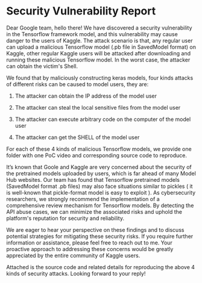 # Security Vulnerability Report

Dear Google team, hello there! We have discovered a security vulnerability in the Tensorflow framework model, and this vulnerability may cause danger to the users of Kaggle. The attack scenario is that, any regular user can upload a malicious Tensorflow model (.pb file in SavedModel format) on Kaggle, other regular Kaggle users will be attacked after downloading and running these malicious Tensorflow model. In the worst case, the attacker can obtain the victim's Shell.

We found that by maliciously constructing keras models, four kinds attacks of different risks can be caused to model users, they are:

1. The attacker can obtain the IP address of the model user

2. The attacker can steal the local sensitive files from the model user

3. The attacker can execute arbitrary code on the computer of the model user

4. The attacker can get the SHELL of the model user

For each of these 4 kinds of malicious Tensorflow models, we provide one folder with one PoC video and corresponding source code to reproduce.

It’s known that Goole and Kaggle are very concerned about the security of the pretrained models uploaded by users, which is far ahead of many Model Hub websites. Our team has found that Tensorflow pretrained models (SavedModel format .pb files) may also face situations similar to pickles ( it is well-known that pickle-format model is easy to exploit ). As cybersecurity researchers, we strongly recommend the implementation of a comprehensive review mechanism for Tensorflow models. By detecting the API abuse cases, we can minimize the associated risks and uphold the platform's reputation for security and reliability.

We are eager to hear your perspective on these findings and to discuss potential strategies for mitigating these security risks. If you require further information or assistance, please feel free to reach out to me. Your proactive approach to addressing these concerns would be greatly appreciated by the entire community of Kaggle users.

Attached is the source code and related details for reproducing the above 4 kinds of security attacks. Looking forward to your reply!